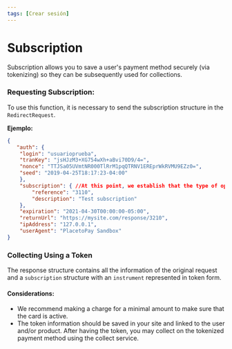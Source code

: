 ```yaml
---
tags: [Crear sesión]
---
```


# Subscription

Subscription allows you to save a user's payment method securely (via tokenizing) so they can be subsequently used for collections.

### **Requesting Subscription:**

To use this function, it is necessary to send the subscription structure in the  `RedirectRequest`.

**Ejemplo:**
```json
{
   "auth": {
    "login": "usuarioprueba",
    "tranKey": "jsHJzM3+XG754wXh+aBvi70D9/4=",
    "nonce": "TTJSa05UVmtNR000TlRrM1pqQTRNV1EREprWkRVMU9EZz0=",
    "seed": "2019-04-25T18:17:23-04:00"
    },
    "subscription": { //At this point, we establish that the type of operation is a subscription.
        "reference": "3110",
        "description": "Test subscription"
    },
    "expiration": "2021-04-30T00:00:00-05:00",
    "returnUrl": "https://mysite.com/response/3210",
    "ipAddress": "127.0.0.1",
    "userAgent": "PlacetoPay Sandbox"
}
```


### **Collecting Using a Token**
The response structure contains all the information of the original request and a `subscription` structure with an `instrument` represented in token form.

#### **Considerations:**

 - We recommend making a charge for a minimal amount to make sure that the card is active.
 - The token information should be saved in your site and linked to the user and/or product. After having the token, you may collect on the tokenized payment method using the collect service.